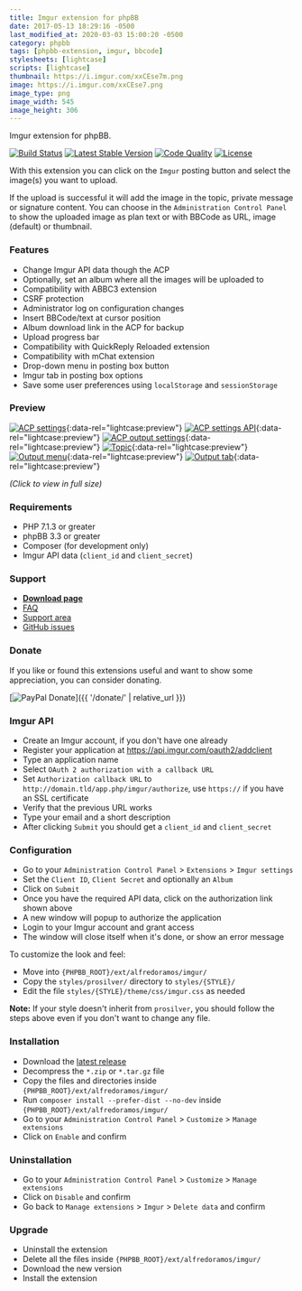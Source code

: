 ```yaml
---
title: Imgur extension for phpBB
date: 2017-05-13 18:29:16 -0500
last_modified_at: 2020-03-03 15:00:20 -0500
category: phpbb
tags: [phpbb-extension, imgur, bbcode]
stylesheets: [lightcase]
scripts: [lightcase]
thumbnail: https://i.imgur.com/xxCEse7m.png
image: https://i.imgur.com/xxCEse7.png
image_type: png
image_width: 545
image_height: 306
---
```

Imgur extension for phpBB.

[![Build Status](https://img.shields.io/travis/AlfredoRamos/phpbb-ext-imgur.svg?style=flat-square)](https://travis-ci.org/AlfredoRamos/phpbb-ext-imgur)
[![Latest Stable Version](https://img.shields.io/github/tag/AlfredoRamos/phpbb-ext-imgur.svg?label=stable&style=flat-square)](https://github.com/AlfredoRamos/phpbb-ext-imgur/releases)
[![Code Quality](https://img.shields.io/codacy/grade/96ac8d6766cb481483284c89cca8b347.svg?style=flat-square)](https://app.codacy.com/app/AlfredoRamos/phpbb-ext-imgur)
[![License](https://img.shields.io/github/license/AlfredoRamos/phpbb-ext-imgur.svg?style=flat-square)](https://raw.githubusercontent.com/AlfredoRamos/phpbb-ext-imgur/master/license.txt)

With this extension you can click on the `Imgur` posting button and select the image(s) you want to upload.

If the upload is successful it will add the image in the topic, private message or signature content. You can choose in the `Administration Control Panel` to show the uploaded image as plan text or with BBCode as URL, image (default) or thumbnail.

<!-- more -->
### Features

- Change Imgur API data though the ACP
- Optionally, set an album where all the images will be uploaded to
- Compatibility with ABBC3 extension
- CSRF protection
- Administrator log on configuration changes
- Insert BBCode/text at cursor position
- Album download link in the ACP for backup
- Upload progress bar
- Compatibility with QuickReply Reloaded extension
- Compatibility with mChat extension
- Drop-down menu in posting box button
- Imgur tab in posting box options
- Save some user preferences using `localStorage` and `sessionStorage`

### Preview

[![ACP settings](https://i.imgur.com/FDKbWoqb.png)](https://i.imgur.com/FDKbWoq.png){:data-rel="lightcase:preview"}
[![ACP settings API](https://i.imgur.com/xxCEse7b.png)](https://i.imgur.com/xxCEse7.png){:data-rel="lightcase:preview"}
[![ACP output settings](https://i.imgur.com/CKcYnY2b.png)](https://i.imgur.com/CKcYnY2.png){:data-rel="lightcase:preview"}
[![Topic](https://i.imgur.com/8C7sMR2b.png)](https://i.imgur.com/8C7sMR2.png){:data-rel="lightcase:preview"}
[![Output menu](https://i.imgur.com/YZNmOxeb.png)](https://i.imgur.com/YZNmOxe.png){:data-rel="lightcase:preview"}
[![Output tab](https://i.imgur.com/a7UUoEYb.png)](https://i.imgur.com/a7UUoEY.png){:data-rel="lightcase:preview"}

*(Click to view in full size)*

### Requirements

- PHP 7.1.3 or greater
- phpBB 3.3 or greater
- Composer (for development only)
- Imgur API data (`client_id` and `client_secret`)

### Support

- [**Download page**](https://www.phpbb.com/customise/db/extension/imgur/)
- [FAQ](https://www.phpbb.com/customise/db/extension/imgur/faq)
- [Support area](https://www.phpbb.com/customise/db/extension/imgur/support)
- [GitHub issues](https://github.com/AlfredoRamos/phpbb-ext-imgur/issues)

### Donate

If you like or found this extensions useful and want to show some appreciation, you can consider donating.

[![PayPal Donate](https://www.paypalobjects.com/en_US/i/btn/btn_donateCC_LG.gif)]({{ '/donate/' | relative_url }})

### Imgur API
- Create an Imgur account, if you don't have one already
- Register your application at https://api.imgur.com/oauth2/addclient
- Type an application name
- Select `OAuth 2 authorization with a callback URL`
- Set `Authorization callback URL` to `http://domain.tld/app.php/imgur/authorize`, use `https://` if you have an SSL certificate
- Verify that the previous URL works
- Type your email and a short description
- After clicking `Submit` you should get a `client_id` and `client_secret`

### Configuration

- Go to your `Administration Control Panel` > `Extensions` > `Imgur settings`
- Set the `Client ID`, `Client Secret` and optionally an `Album`
- Click on `Submit`
- Once you have the required API data, click on the authorization link shown above
- A new window will popup to authorize the application
- Login to your Imgur account and grant access
- The window will close itself when it's done, or show an error message

To customize the look and feel:

- Move into `{PHPBB_ROOT}/ext/alfredoramos/imgur/`
- Copy the `styles/prosilver/` directory to `styles/{STYLE}/`
- Edit the file `styles/{STYLE}/theme/css/imgur.css` as needed

**Note:** If your style doesn't inherit from `prosilver`, you should follow the steps above even if you don't want to change any file.

### Installation

- Download the [latest release](https://github.com/AlfredoRamos/phpbb-ext-imgur/releases)
- Decompress the `*.zip` or `*.tar.gz` file
- Copy the files and directories inside `{PHPBB_ROOT}/ext/alfredoramos/imgur/`
- Run `composer install --prefer-dist --no-dev` inside `{PHPBB_ROOT}/ext/alfredoramos/imgur/`
- Go to your `Administration Control Panel` > `Customize` > `Manage extensions`
- Click on `Enable` and confirm

### Uninstallation

- Go to your `Administration Control Panel` > `Customize` > `Manage extensions`
- Click on `Disable` and confirm
- Go back to `Manage extensions` > `Imgur` > `Delete data` and confirm

### Upgrade

- Uninstall the extension
- Delete all the files inside `{PHPBB_ROOT}/ext/alfredoramos/imgur/`
- Download the new version
- Install the extension

